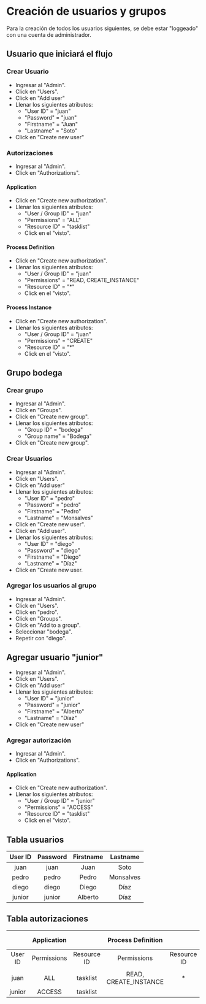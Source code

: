 # Creación de usuarios y grupos
Para la creación de todos los usuarios siguientes, se debe estar "loggeado" con una cuenta de administrador.

## Usuario que iniciará el flujo
### Crear Usuario
- Ingresar al "Admin".
- Click en "Users".
- Click en "Add user"
- Llenar los siguientes atributos:
  - "User ID" = "juan"
  - "Password" = "juan"
  - "Firstname" = "Juan"
  - "Lastname" = "Soto"
- Click en "Create new user"
### Autorizaciones
- Ingresar al "Admin".
- Click en "Authorizations".

#### Application
- Click en "Create new authorization".
- Llenar los siguientes atributos:
  - "User / Group ID" = "juan"
  - "Permissions" = "ALL"
  - "Resource ID" = "tasklist"
  - Click en el "visto".
#### Process Definition
- Click en "Create new authorization".
- Llenar los siguientes atributos:
  - "User / Group ID" = "juan"
  - "Permissions" = "READ, CREATE_INSTANCE"
  - "Resource ID" = "*"
  - Click en el "visto".
#### Process Instance
- Click en "Create new authorization".
- Llenar los siguientes atributos:
  - "User / Group ID" = "juan"
  - "Permissions" = "CREATE"
  - "Resource ID" = "*"
  - Click en el "visto".
  
## Grupo bodega
### Crear grupo
- Ingresar al "Admin".
- Click en "Groups".
- Click en "Create new group".
- Llenar los siguientes atributos:
  - "Group ID" = "bodega"
  - "Group name" = "Bodega"
- Click en "Create new group".
### Crear Usuarios
- Ingresar al "Admin".
- Click en "Users".
- Click en "Add user"
- Llenar los siguientes atributos:
  - "User ID" = "pedro"
  - "Password" = "pedro"
  - "Firstname" = "Pedro"
  - "Lastname" = "Monsalves"
- Click en "Create new user".
- Click en "Add user".
- Llenar los siguientes atributos:
  - "User ID" = "diego"
  - "Password" = "diego"
  - "Firstname" = "Diego"
  - "Lastname" = "Díaz"
- Click en "Create new user.
### Agregar los usuarios al grupo
- Ingresar al "Admin".
- Click en "Users".
- Click en "pedro".
- Click en "Groups".
- Click en "Add to a group".
- Seleccionar "bodega".
- Repetir con "diego".
## Agregar usuario "junior"
- Ingresar al "Admin".
- Click en "Users".
- Click en "Add user"
- Llenar los siguientes atributos:
  - "User ID" = "junior"
  - "Password" = "junior"
  - "Firstname" = "Alberto"
  - "Lastname" = "Díaz"
- Click en "Create new user"
### Agregar autorización
- Ingresar al "Admin".
- Click en "Authorizations".

#### Application
- Click en "Create new authorization".
- Llenar los siguientes atributos:
  - "User / Group ID" = "junior"
  - "Permissions" = "ACCESS"
  - "Resource ID" = "tasklist"
  - Click en el "visto".


## Tabla usuarios

| User ID | Password | Firstname | Lastname  |
| :---:   | :---:    | :---:     | :---:     |
| juan    | juan     | Juan      | Soto      |
| pedro   | pedro    | Pedro     | Monsalves |
| diego   | diego    | Diego     | Díaz      |
| junior  | junior   | Alberto   | Díaz      |


## Tabla autorizaciones
|         | Application |             | Process Definition    |             | Process Instance |             |
| :---:   | :---:       | :---:       | :---:                 | :---:       | :---:            | :---:       |
| User ID | Permissions | Resource ID | Permissions           | Resource ID | Permissions      | Resource ID |
|         |             |             |                       |             |                  |             |
| juan    | ALL         | tasklist    | READ, CREATE_INSTANCE | *           | CREATE           | *           |
| junior  | ACCESS      | tasklist    |                       |             |                  |             |
